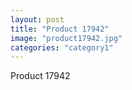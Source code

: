 ```yaml
---
layout: post
title: "Product 17942"
image: "product17942.jpg"
categories: "category1"
---
```

Product 17942
